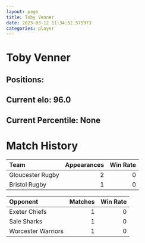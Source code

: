```yaml
---  
layout: page  
title: Toby Venner  
date: 2023-03-12 11:34:52.575973  
categories: player  
---
```

# Toby Venner

## Positions: 

## Current elo: 96.0

## Current Percentile: None

# Match History


| Team             |   Appearances |   Win Rate |
|:-----------------|--------------:|-----------:|
| Gloucester Rugby |             2 |          0 |
| Bristol Rugby    |             1 |          0 |

| Opponent           |   Matches |   Win Rate |
|:-------------------|----------:|-----------:|
| Exeter Chiefs      |         1 |          0 |
| Sale Sharks        |         1 |          0 |
| Worcester Warriors |         1 |          0 |